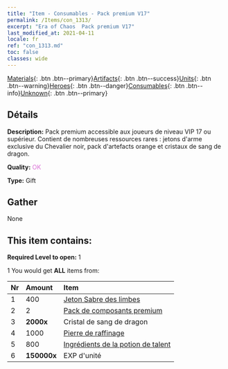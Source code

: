 ```yaml
---
title: "Item - Consumables - Pack premium V17"
permalink: /Items/con_1313/
excerpt: "Era of Chaos  Pack premium V17"
last_modified_at: 2021-04-11
locale: fr
ref: "con_1313.md"
toc: false
classes: wide
---
```

 [Materials](/fr/Items/){: .btn .btn--primary}[Artifacts](/fr/Items/Artifacts/){: .btn .btn--success}[Units](/fr/Items/Units/){: .btn .btn--warning}[Heroes](/fr/Items/Heroes/){: .btn .btn--danger}[Consumables](/fr/Items/Consumables/){: .btn .btn--info}[Unknown](/fr/Items/Unknown/){: .btn .btn--primary}

## Détails
 **Description:** Pack premium accessible aux joueurs de niveau VIP 17 ou supérieur. Contient de nombreuses ressources rares : jetons d'arme exclusive du Chevalier noir, pack d'artefacts orange et cristaux de sang de dragon.

 **Quality:** <span style="color: #DA70D6">OK</span>

 **Type:** Gift

## Gather

  None

## This item contains:

 **Required Level to open:** 1

 1 You would get **ALL** items  from:

  | Nr | Amount |     Item    |
  |:---|:-------|:------------|
  | 1 | 400 | [Jeton Sabre des limbes](/fr/Items/con_979/) | 
  | 2 | 2 | [Pack de composants premium](/fr/Items/con_1363/) | 
  | 3 |  **2000x** | Cristal de sang de dragon |  | 
  | 4 | 1000 | [Pierre de raffinage](/fr/Items/con_814/) | 
  | 5 | 800 | [Ingrédients de la potion de talent](/fr/Items/con_1120/) | 
  | 6 |  **150000x** | EXP d'unité |  | 
